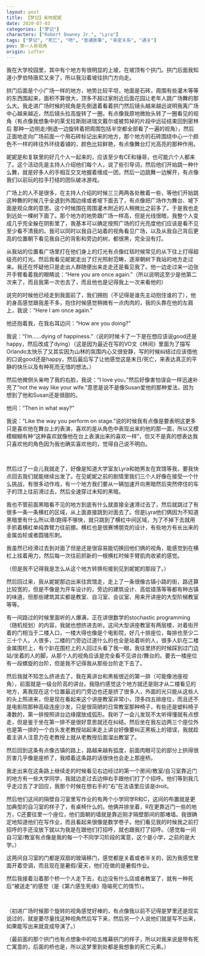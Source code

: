 ```yaml
---
layout: post
title: 【梦记】亲吻妮妮
date: 2020-07-03
categories: ["梦记"]
characters: ["Robert Downey Jr.", "Lyra"]
tags: ["梦记", "死亡", "吻", "普通故事", "亲密关系", "通关"]
pov: 第一人称视角
origin: Lofter
---
```


我在大学校园里，其中有个地方有很明显的上坡，在坡顶有个拱门。拱门后面我知道小罗伯特唐尼又来了，所以我沿着坡往拱门方向走。

拱门后面是个小广场一样的地方，地势比较平坦，地面是石砖，周围有些灌木等等的东西围起来，面积不算很大，顶多不超过家附近后面花园让老年人跳广场舞的那么大。我走进广场时候的视角是先倒退着看着拱门然后镜头越来越远说明我离广场中心越来越近，然后镜头拉高旋转了一圈，有点像我原地微抬头转了一圈看见的视角（有点像我想象中的莱戈拉斯刚进瑞文戴尔或被剪掉的片段中远征结束回到密林后 那种一边侧走/倒退一边旋转着把周围包括半空都全部看了一遍的视角），然后正面地走向广场前面一个用石砖标记出来的地方，那个地方的石砖围绕中心一个颜色不一样的砖往外环绕着铺的，颜色比较鲜艳，有点像舞台灯光高亮的那种作用。

妮妮是和复联里的好几个人一起来的，应该至少有CE和锤哥，也可能六个人都来了。这个活动先是主持人介绍他们每个人，说了些引导词，然后他们开始跳一种什么舞，就是好多人的手相互交叉地握着缠成一团，然后一边跳舞一边解开，有点像我们以前玩的拉手打结的团队破冰游戏。

广场上的人不是很多，在主持人介绍的时候三三两两各处散着一些，等他们开始跳这种舞的时候几乎全退到外围边缘或者坡下面去了，有点像把广场作为舞台、坡下面是观众席的意思。这个时候围在周围灌木附近的人稍微比之前多了。于是我也走到远处一棵树下面了。那个地方的地势跟广场一样高，但是光线很暗，我整个人变成几乎完全躲在阴影里了，我基本可以确定按照广场的灯光亮度他们应该是看不见至少看不清我的。我可以同时以我自己站着的视角看见广场，以及从我自己背后更高的位置朝下看见我自己的背影和旁边的树，都很黑，完全没有灯。

从我站的位置看广场里打在他们身上的灯光有点像红毯时候常见的从下往上打得超级亮的灯光。然后我看见妮妮走出了灯光照射范畴，逐渐朝树下我站的地方走过来。我还在怀疑他只是走出人群随便出来走走还是看见我了。他一边走过来一边张开手臂看着我的眼睛说：“Here you are once again.”（所以说明这至少是他第二次来了，而且我第一次也去了，而且他也是记得我上一次来看他的）

说完的时候他已经走到我面前了，我们拥抱（不记得是谁先主动抱住谁的了），他的身高感觉跟我差不多，抱住时候感觉稍微有一点肉肉的，我的头靠在他的左肩上，我说：“Here I am once again.”

他还抱着我，在我右耳边问：“How are you doing?”

我说：“I’m……dying of happiness.”（说的时候卡了一下是在想应该说good还是happy，然后改成了dying）（这是因为最近在写的VO文《林间》里面为了描写Orlando太快乐了又其实因为山林的氛围内心又很安静，写的时候纠结过应该借他的口说good还是happy，然后最后写了让他感觉这是末日/死亡，来表达真正的平静的快乐以及有种死而无惜的想法。）

然后他微侧头亲吻了我的右脸，我说：“I love you，”然后好像害怕误会一样迅速补充了“not the way like your wife.”意思是说不是像Susan爱他的那种爱法，因为想到了他和Susan还是很甜的。

他问：“Then in what way?”

我说：“Like the way you perform on stage.”说的时候我有点像是要表明这更多只是喜欢他在舞台上的表演，喜欢的是从角色中表现出来的他的那一面，所以又模模糊糊有种“这种喜欢就像他在台上表演出来的喜欢一样”，但又不是真的想表达我只喜欢他的角色因为我也确实喜欢他的，觉得自己说不明白。

<br>

然后过了一会儿我就走了，好像是知道大学室友Lyra和她男友在宾馆等我，要我快点回去我们就能继续出发了。在见妮妮之前的剧情里我们三个人好像在接受一个什么挑战，有很多动作戏，有一个地方我们要从一辆加速开向黑暗然后突然停住的车子的顶上往前滑过去，然后全速穿过未知的黑暗。

我也不管前面黑暗看不见的地方到底有什么就直接全速滑过去了，然后就跳过了有很多一条一条横杠的区域，从上面直接跳到对面去了。但是Lyra他们俩因为不知道黑暗里有什么所以滑/跑得不够快，就只跳到了横杠中间区域，为了不掉下去就用手抓着横杠单纯靠臂力往前挪。横杠也是很赛博朋克的设计，有些地方有长出来的金属齿轮或者圆锥形刺。

我虽然已经滑过去到对面了但是还是很容易能切换回他们俩的视角，能感觉到在横杠上挂着用力，然后每一次往前抓新的一根横杠时候手臂肌肉收紧的感觉。

（但是我不记得我是怎么从这个地方转换衔接到见到妮妮的那段了。）

然后回过来，我从妮妮那边出来往宾馆走，走上了一条很像古镇小路的街，路还算比较宽的，但是不像是为开车设计的，旁边的建筑设计、高低错落等等都有种古镇的味道，但那些建筑其实都是教室、自习室、会议室、用来开讲座的大型阶梯教室等等。

有一间路过的时候里面听的人爆满，正在讲很数学的stochastic programming（随机规划）的内容，我就也想挤进去听。这间大型讲座教室有两层楼，对着街开着的门相当于二楼入口，一楼大得也像是个电影院，好几十排座位，每排也至少二三十个人。人很多，二楼的门旁边过道什么的也全是站着听的人，很多人趴在二楼金属围栏上，有个趴在围栏上的人回过头看了我一眼，我往里挤的时候踩到过门边站/坐着的人的脚，从那个人的视角应该是完全看不见讲台/舞台的。要去一楼座位有一段螺旋的台阶，但是我不记得我从那些台阶走下去了。

然后我就不知怎么挤进去了，我在离讲台和黑板很近的第一排（可能像池座视角），前面就是一级台阶高的讲台。我隐约感觉这个地方就还是刚才从二楼看见的地方，离我现在这个位置最近的门旁边也还是挤了很多人，外面的光只能从这些人的头上照进来，但是现在看起来这个讲座教室非常小，顶多四五排座位，而且还不是电影院那种高级连座沙发，只是很简陋的日常教室那种椅子，有些还是塑料椅子凑数的，第一排按照讲台边缘摆放成弧形。我听了一会儿发现不太听得懂就有点想走，但是鉴于坐在第一排不是很好意思就还在纠结。然后坐在我左边两三个座位外也是第一排的一个白头发老教授站起来走上讲台好像要纠正黑板上的错误，我就趁着主讲人注意力在老教授上就从老教授后面溜出教室了。

然后回到这条有点像古镇的路上，路越来越有弧度，前面肉眼可见的部分上拱得很厉害几乎像是座桥了，我顺着这条路的话很快也会走上那座桥。

我走出来在这条路上继续走的时候看见右边经过的第一个房间/教室/自习室靠近门的地方有一些大学同学，我就边走过去边伸右手跟他们打了个招呼。他们等到我几乎走过去了才回应，我那个时候在想右手的“右”在法语里应该是droit。

然后他们这间的隔壁自习室里写作业的有两个小学同学R和C，这间的布置就是更加典型的自习室的样子了，有桌椅什么的。他俩并排坐着，R在更靠近门一些的地方，C还要往里一个座位，他们面朝的墙就是靠近刚才隔壁那间的那堵墙。我很确定地知道他们在写作业，而且看起来很像是数学卷子。他们看见我的时候我之前打招呼的手还没放下就以为我是在跟他们打招呼，就也跟我打了招呼。（感觉每一间自习室/教室有点像是我的每一个不同学习阶段的寓意，这个是小学，之前的是大学。）

这两间自习室的门都是双扇的玻璃移门，感觉都是关着或者半关的，因为我感觉里面开着空调，而且现在是暑假/夏天，他们在做的是暑假作业。

然后我接着沿着那个桥一个人走下去，右边没有什么店或者教室了，就有一种死后“被送走”的感觉（是《第六感生死缘》隐喻死亡的情节）。

<br>

（初进广场时候那个旋转的视角感觉好棒的，有点像我以前不记得是梦里还是现实说过的，就是要尽量找这种视角然后写下来，然后另一个人说他们就是写不出来，如果能写出来就变成导演了。）

（最前面的那个拱门也有点想象中的哈五帷幕拱门的样子，所以对我来说是带有死亡寓意的，后面的桥也是，所以这梦里到处都是我想象的死亡元素。）

 